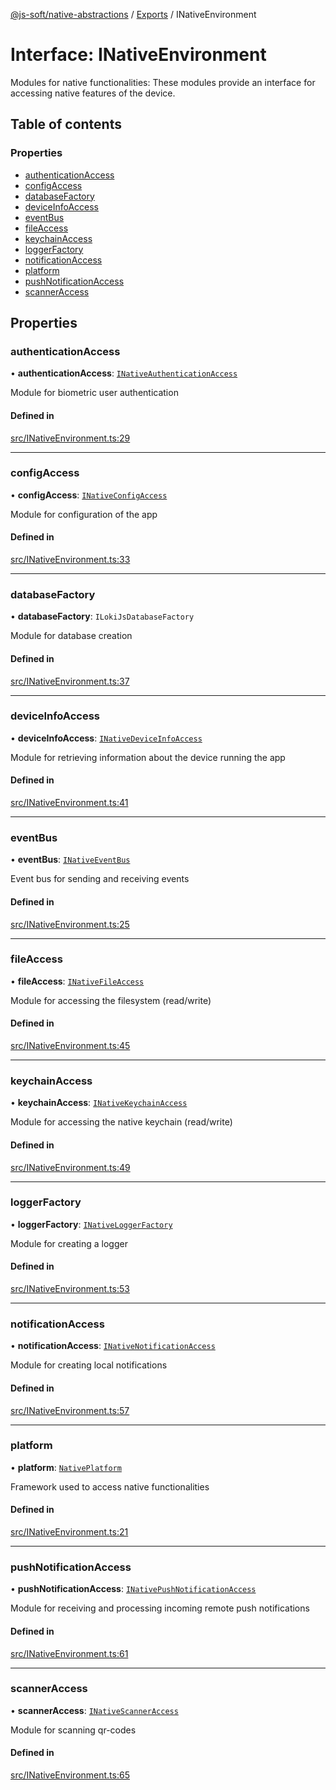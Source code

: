 [@js-soft/native-abstractions](../README.md) / [Exports](../modules.md) / INativeEnvironment

# Interface: INativeEnvironment

Modules for native functionalities: These modules provide an interface for accessing native features of the device.

## Table of contents

### Properties

- [authenticationAccess](INativeEnvironment.md#authenticationaccess)
- [configAccess](INativeEnvironment.md#configaccess)
- [databaseFactory](INativeEnvironment.md#databasefactory)
- [deviceInfoAccess](INativeEnvironment.md#deviceinfoaccess)
- [eventBus](INativeEnvironment.md#eventbus)
- [fileAccess](INativeEnvironment.md#fileaccess)
- [keychainAccess](INativeEnvironment.md#keychainaccess)
- [loggerFactory](INativeEnvironment.md#loggerfactory)
- [notificationAccess](INativeEnvironment.md#notificationaccess)
- [platform](INativeEnvironment.md#platform)
- [pushNotificationAccess](INativeEnvironment.md#pushnotificationaccess)
- [scannerAccess](INativeEnvironment.md#scanneraccess)

## Properties

### authenticationAccess

• **authenticationAccess**: [`INativeAuthenticationAccess`](INativeAuthenticationAccess.md)

Module for biometric user authentication

#### Defined in

[src/INativeEnvironment.ts:29](https://github.com/js-soft/ts-native-access/blob/2fee55d/packages/abstractions/src/INativeEnvironment.ts#L29)

___

### configAccess

• **configAccess**: [`INativeConfigAccess`](INativeConfigAccess.md)

Module for configuration of the app

#### Defined in

[src/INativeEnvironment.ts:33](https://github.com/js-soft/ts-native-access/blob/2fee55d/packages/abstractions/src/INativeEnvironment.ts#L33)

___

### databaseFactory

• **databaseFactory**: `ILokiJsDatabaseFactory`

Module for database creation

#### Defined in

[src/INativeEnvironment.ts:37](https://github.com/js-soft/ts-native-access/blob/2fee55d/packages/abstractions/src/INativeEnvironment.ts#L37)

___

### deviceInfoAccess

• **deviceInfoAccess**: [`INativeDeviceInfoAccess`](INativeDeviceInfoAccess.md)

Module for retrieving information about the device running the app

#### Defined in

[src/INativeEnvironment.ts:41](https://github.com/js-soft/ts-native-access/blob/2fee55d/packages/abstractions/src/INativeEnvironment.ts#L41)

___

### eventBus

• **eventBus**: [`INativeEventBus`](INativeEventBus.md)

Event bus for sending and receiving events

#### Defined in

[src/INativeEnvironment.ts:25](https://github.com/js-soft/ts-native-access/blob/2fee55d/packages/abstractions/src/INativeEnvironment.ts#L25)

___

### fileAccess

• **fileAccess**: [`INativeFileAccess`](INativeFileAccess.md)

Module for accessing the filesystem (read/write)

#### Defined in

[src/INativeEnvironment.ts:45](https://github.com/js-soft/ts-native-access/blob/2fee55d/packages/abstractions/src/INativeEnvironment.ts#L45)

___

### keychainAccess

• **keychainAccess**: [`INativeKeychainAccess`](INativeKeychainAccess.md)

Module for accessing the native keychain (read/write)

#### Defined in

[src/INativeEnvironment.ts:49](https://github.com/js-soft/ts-native-access/blob/2fee55d/packages/abstractions/src/INativeEnvironment.ts#L49)

___

### loggerFactory

• **loggerFactory**: [`INativeLoggerFactory`](INativeLoggerFactory.md)

Module for creating a logger

#### Defined in

[src/INativeEnvironment.ts:53](https://github.com/js-soft/ts-native-access/blob/2fee55d/packages/abstractions/src/INativeEnvironment.ts#L53)

___

### notificationAccess

• **notificationAccess**: [`INativeNotificationAccess`](INativeNotificationAccess.md)

Module for creating local notifications

#### Defined in

[src/INativeEnvironment.ts:57](https://github.com/js-soft/ts-native-access/blob/2fee55d/packages/abstractions/src/INativeEnvironment.ts#L57)

___

### platform

• **platform**: [`NativePlatform`](../enums/NativePlatform.md)

Framework used to access native functionalities

#### Defined in

[src/INativeEnvironment.ts:21](https://github.com/js-soft/ts-native-access/blob/2fee55d/packages/abstractions/src/INativeEnvironment.ts#L21)

___

### pushNotificationAccess

• **pushNotificationAccess**: [`INativePushNotificationAccess`](INativePushNotificationAccess.md)

Module for receiving and processing incoming remote push notifications

#### Defined in

[src/INativeEnvironment.ts:61](https://github.com/js-soft/ts-native-access/blob/2fee55d/packages/abstractions/src/INativeEnvironment.ts#L61)

___

### scannerAccess

• **scannerAccess**: [`INativeScannerAccess`](INativeScannerAccess.md)

Module for scanning qr-codes

#### Defined in

[src/INativeEnvironment.ts:65](https://github.com/js-soft/ts-native-access/blob/2fee55d/packages/abstractions/src/INativeEnvironment.ts#L65)

